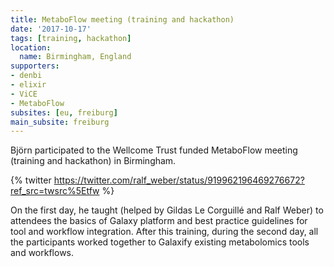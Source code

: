 ```yaml
---
title: MetaboFlow meeting (training and hackathon)
date: '2017-10-17'
tags: [training, hackathon]
location:
  name: Birmingham, England
supporters:
- denbi
- elixir
- ViCE
- MetaboFlow
subsites: [eu, freiburg]
main_subsite: freiburg
---
```


Björn participated to the Wellcome Trust funded MetaboFlow meeting (training and hackathon) in Birmingham.

{% twitter https://twitter.com/ralf_weber/status/919962196469276672?ref_src=twsrc%5Etfw %}

On the first day, he taught (helped by Gildas Le Corguillé and Ralf Weber) to attendees the basics of Galaxy platform and best practice guidelines for tool and workflow integration. After this training, during the second day, all the participants worked together to Galaxify existing metabolomics tools and workflows. 

